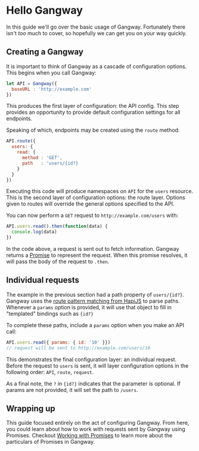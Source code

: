 # Hello Gangway

In this guide we'll go over the basic usage of Gangway. Fortunately
there isn't _too_ much to cover, so hopefully we can get you on your
way quickly.

## Creating a Gangway

It is important to think of Gangway as a cascade of configuration
options. This begins when you call Gangway:

```javascript
let API = Gangway({
  baseURL : 'http://example.com'
})
```

This produces the first layer of configuration: the API config. This
step provides an opportunity to provide default configuration settings
for all endpoints.

Speaking of which, endpoints may be created using the `route` method:

```javascript
API.route({
  users: {
    read: {
      method : 'GET',
      path   : 'users/{id?}
    }
  }
})
```

Executing this code will produce namespaces on `API` for the `users`
resource. This is the second layer of configuration options: the route
layer. Options given to routes will override the general options
specified to the API.

You can now perform a `GET` request to `http://example.com/users`
with:

```javascript
API.users.read().then(function(data) {
  console.log(data)
})
```

In the code above, a request is sent out to fetch information. Gangway
returns a [Promise](https://www.promisejs.org/) to represent the
request. When this promise resolves, it will pass the body of the
request to `.then`.

## Individual requests

The example in the previous section had a path property of
`users/{id?}`. Gangway uses the
[route pattern matching from HapiJS](http://hapijs.com/tutorials/routing)
to parse paths. Whenever a `params` option is provided, it will use
that object to fill in "templated" bindings such as `{id?}`

To complete these paths, include a `params` option when you make an API call:

```javascript
API.users.read({ params: { id: '10' }})
// request will be sent to http://example.com/users/10
```

This demonstrates the final configuration layer: an individual
request. Before the request to `users` is sent, it will
layer configuration options in the following order: `API`, `route`,
`request`.

As a final note, the `?` in `{id?}` indicates that the parameter is
optional. If params are not provided, it will set the path to
`/users`.

## Wrapping up

This guide focused entirely on the act of configuring Gangway. From
here, you could learn about how to work with requests sent by Gangway
using Promises. Checkout [Working with Promises](./promises.md) to
learn more about the particulars of Promises in Gangway.
